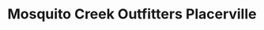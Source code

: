 ---
layout: post
title: Mosquito Creek Outfitters Placerville
tags:
- web
thumb: /images/portfolio/mosquito-creek-outfitters.jpg 
images: 
- /images/portfolio/mosquito-creek-outfitters.jpg
imgurl: http://mosquitocreekoutfitter.com
---